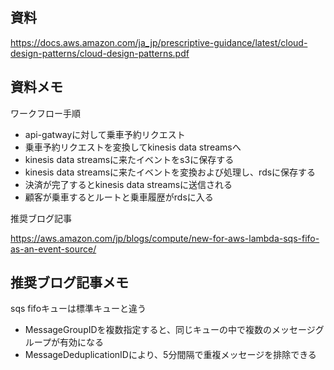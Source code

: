 ## 資料

https://docs.aws.amazon.com/ja_jp/prescriptive-guidance/latest/cloud-design-patterns/cloud-design-patterns.pdf

## 資料メモ

ワークフロー手順

- api-gatwayに対して乗車予約リクエスト
- 乗車予約リクエストを変換してkinesis data streamsへ
- kinesis data streamsに来たイベントをs3に保存する
- kinesis data streamsに来たイベントを変換および処理し、rdsに保存する
- 決済が完了するとkinesis data streamsに送信される
- 顧客が乗車するとルートと乗車履歴がrdsに入る

推奨ブログ記事

https://aws.amazon.com/jp/blogs/compute/new-for-aws-lambda-sqs-fifo-as-an-event-source/

## 推奨ブログ記事メモ

sqs fifoキューは標準キューと違う

- MessageGroupIDを複数指定すると、同じキューの中で複数のメッセージグループが有効になる
- MessageDeduplicationIDにより、5分間隔で重複メッセージを排除できる